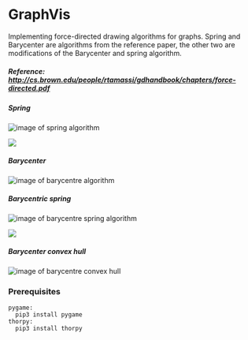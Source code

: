 # GraphVis

 Implementing force-directed drawing algorithms for graphs. Spring and Barycenter are algorithms from the reference paper, the other two are modifications of the Barycenter and spring algorithm.
 
 ##### Reference: http://cs.brown.edu/people/rtamassi/gdhandbook/chapters/force-directed.pdf

##### Spring 
![image of spring algorithm](https://i.imgur.com/W4yPyLa.png)

<kbd><img src=graphVisImages/springGif2.gif></kbd>

##### Barycenter
![image of barycentre algorithm](https://i.imgur.com/DDFmfL1.png)

##### Barycentric spring
![image of barycentre spring algorithm](https://i.imgur.com/9mWfEpi.png)

<kbd><img src=graphVisImages/baryCentreSpring.gif></kbd>

##### Barycenter convex hull
![image of barycentre convex hull](https://i.imgur.com/ejrfxeo.png)

### Prerequisites

```
pygame:
  pip3 install pygame
thorpy:
  pip3 install thorpy
```
